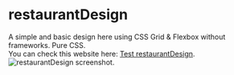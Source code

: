 # restaurantDesign  
A simple and basic design here using CSS Grid & Flexbox without frameworks. Pure CSS.  
You can check this website here: [Test restaurantDesign](http://www.soydiego.com.ar/restaurant).  
![restaurantDesign screenshot](https://i.imgur.com/8TUxhvT.jpg).  

